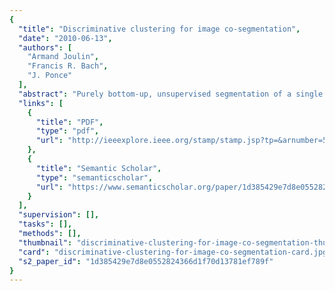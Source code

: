 ```yaml
---
{
  "title": "Discriminative clustering for image co-segmentation",
  "date": "2010-06-13",
  "authors": [
    "Armand Joulin",
    "Francis R. Bach",
    "J. Ponce"
  ],
  "abstract": "Purely bottom-up, unsupervised segmentation of a single image into foreground and background regions remains a challenging task for computer vision. Co-segmentation is the problem of simultaneously dividing multiple images into regions (segments) corresponding to different object classes. In this paper, we combine existing tools for bottom-up image segmentation such as normalized cuts, with kernel methods commonly used in object recognition. These two sets of techniques are used within a discriminative clustering framework: the goal is to assign foreground/background labels jointly to all images, so that a supervised classifier trained with these labels leads to maximal separation of the two classes. In practice, we obtain a combinatorial optimization problem which is relaxed to a continuous convex optimization problem, that can itself be solved efficiently for up to dozens of images. We illustrate the proposed method on images with very similar foreground objects, as well as on more challenging problems with objects with higher intra-class variations.",
  "links": [
    {
      "title": "PDF",
      "type": "pdf",
      "url": "http://ieeexplore.ieee.org/stamp/stamp.jsp?tp=&arnumber=5539868"
    },
    {
      "title": "Semantic Scholar",
      "type": "semanticscholar",
      "url": "https://www.semanticscholar.org/paper/1d385429e7d8e0552824366d1f70d13781ef789f"
    }
  ],
  "supervision": [],
  "tasks": [],
  "methods": [],
  "thumbnail": "discriminative-clustering-for-image-co-segmentation-thumb.jpg",
  "card": "discriminative-clustering-for-image-co-segmentation-card.jpg",
  "s2_paper_id": "1d385429e7d8e0552824366d1f70d13781ef789f"
}
---
```


